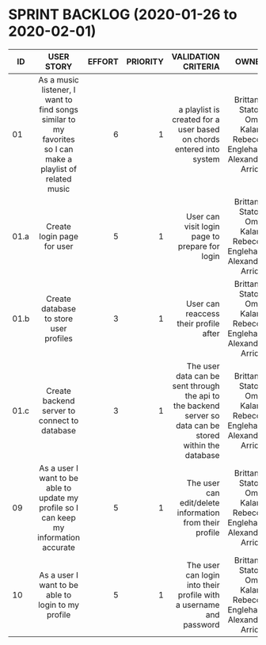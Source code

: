 # SPRINT BACKLOG (2020-01-26 to 2020-02-01)

| ID            | USER STORY            | EFFORT  | PRIORITY | VALIDATION CRITERIA | OWNER|
| ------------- |:---------------------:| -------:|---------:|--------------------:|------:|
| 01     | As a music listener, I want to find songs similar to my favorites so I can make a playlist of related music | 6   |     1     | a playlist is created for a user based on chords entered into system | Brittanie Staton, Omar Kalam, Rebecca Englehart, Alexandra Arriola|
| 01.a| Create login page for user | 5 | 1 | User can visit login page to prepare for login | Brittanie Staton, Omar Kalam, Rebecca Englehart, Alexandra Arriola |
| 01.b | Create database to store user profiles | 3 | 1 | User can reaccess their profile after | Brittanie Staton, Omar Kalam, Rebecca Englehart, Alexandra Arriola |
| 01.c | Create backend server to connect to database | 3 | 1 | The user data can be sent through the api to the backend server so data can be stored within the database | Brittanie Staton, Omar Kalam, Rebecca Englehart, Alexandra Arriola |
| 09 | As a user I want to be able to update my profile so I can keep my information accurate | 5 | 1 | The user can edit/delete information from their profile |  Brittanie Staton, Omar Kalam, Rebecca Englehart, Alexandra Arriola |
| 10 | As a user I want to be able to login to my profile | 5 | 1 | The user can login into their profile with a username and password |  Brittanie Staton, Omar Kalam, Rebecca Englehart, Alexandra Arriola |

